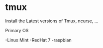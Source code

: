 # tmux
Install the Latest versions of Tmux, ncurse, ...


Primary OS 

  -Linux Mint
  -RedHat 7
  -raspbian
